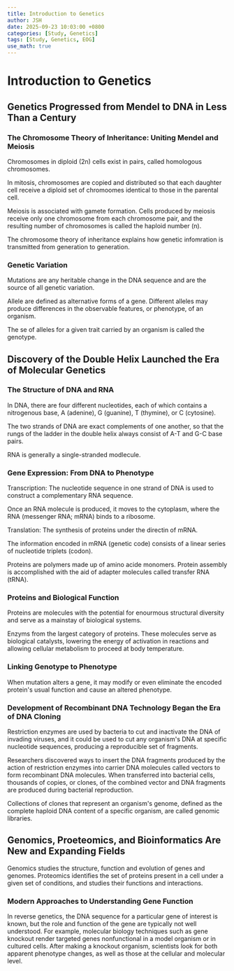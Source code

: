 ```yaml
---
title: Introduction to Genetics
author: JSH
date: 2025-09-23 10:03:00 +0800
categories: [Study, Genetics]
tags: [Study, Genetics, EOG]
use_math: true
---
```


# Introduction to Genetics
## Genetics Progressed from Mendel to DNA in Less Than a Century

### The Chromosome Theory of Inheritance: Uniting Mendel and Meiosis

Chromosomes in diploid (2n) cells exist in pairs, called homologous chromosomes.

In mitosis, chromosomes are copied and distributed so that each daughter cell receive a diploid set of chromoomes identical to those in the parental cell.

Meiosis is associated with gamete formation.
Cells produced by meiosis receive only one chromosome from each chromosome pair, and the resulting number of chromosomes is called the haploid number (n).

The chromosome theory of inheritance explains how genetic infomration is transmitted from generation to generation.

### Genetic Variation

Mutations are any heritable change in the DNA sequence and are the source of all genetic variation.

Allele are defined as alternative forms of a gene.
Different alleles may produce differences in the observable features, or phenotype, of an organism.

The se of alleles for a given trait carried by an organism is called the genotype.

## Discovery of the Double Helix Launched the Era of Molecular Genetics

### The Structure of DNA and RNA

In DNA, there are four different nucleotides, each of which contains a nitrogenous base, A (adenine), G (guanine), T (thymine), or C (cytosine).

The two strands of DNA are exact complements of one another, so that the rungs of the ladder in the double helix always consist of A-T and G-C base pairs.

RNA is generally a single-stranded modlecule.

### Gene Expression: From DNA to Phenotype
Transcription: The nucleotide sequence in one strand of DNA is used to construct a complementary RNA sequence.

Once an RNA molecule is produced, it moves to the cytoplasm, where the RNA (messenger RNA; mRNA) binds to a ribosome.

Translation: The synthesis of proteins under the directin of mRNA.

The information encoded in mRNA (genetic code) consists of a linear series of nucleotide triplets (codon).

Proteins are polymers made up of amino acide monomers.
Protein assembly is accomplished with the aid of adapter molecules called transfer RNA (tRNA).

### Proteins and Biological Function
Proteins are molecules with the potential for enourmous structural diversity and serve as a mainstay of biological systems.

Enzyms from the largest category of proteins.
These molecules serve as biological catalysts, lowering the energy of activation in reactions and allowing cellular metabolism to proceed at body temperature.

### Linking Genotype to Phenotype
When mutation alters a gene, it may modify or even eliminate the encoded protein's usual function and cause an altered phenotype.

### Development of Recombinant DNA Technology Began the Era of DNA Cloning
Restriction enzymes are used by bacteria to cut and inactivate the DNA of invading viruses, and it could be used to cut any organism's DNA at specific nucleotide sequences, producing a reproducible set of fragments.

Researchers discovered ways to insert the DNA fragments produced by the action of restriction enzymes into carrier DNA molecules called vectors to form recombinant DNA molecules.
When transferred into bacterial cells, thousands of copies, or clones, of the combined vector and DNA fragments are produced during bacterial reproduction.

Collections of clones that represent an organism's genome, defined as the complete haploid DNA content of a specific organism, are called genomic libraries.

## Genomics, Proeteomics, and Bioinformatics Are New and Expanding Fields

Genomics studies the structure, function and evolution of genes and genomes.
Proteomics identifies the set of proteins present in a cell under a given set of conditions, and studies their functions and interactions.

### Modern Approaches to Understanding Gene Function
In reverse genetics, the DNA sequence for a particular gene of interest is known, but the role and function of the gene are typically not well understood.
For example, molecular biology techniques such as gene knockout render targeted genes nonfunctional in a model organism or in cultured cells.
After making a knockout organism, scientists look for both apparent phenotype changes, as well as those at the cellular and molecular level.






